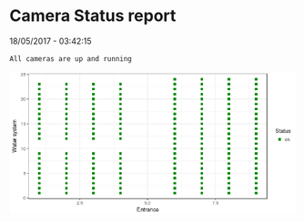 Camera Status report
================
18/05/2017 - 03:42:15

    All cameras are up and running

![](camreport_files/figure-markdown_github/unnamed-chunk-2-1.png)
